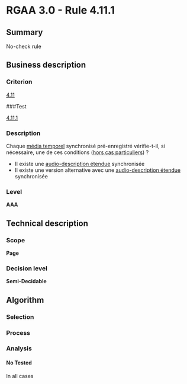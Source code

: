 # RGAA 3.0 -  Rule 4.11.1

## Summary

No-check rule

## Business description

### Criterion

[4.11](http://references.modernisation.gouv.fr/referentiel-technique-0#crit-4-11)

###Test

[4.11.1](http://references.modernisation.gouv.fr/referentiel-technique-0#test-4-11-1)

### Description

Chaque <a href="http://references.modernisation.gouv.fr/referentiel-technique-0#mMediaTemp">m&eacute;dia temporel</a> synchronis&eacute; pr&eacute;-enregistr&eacute; v&eacute;rifie-t-il, si n&eacute;cessaire, une de ces conditions (<a href="http://references.modernisation.gouv.fr/referentiel-technique-0#cpCrit4-" title="Cas particuliers pour le crit&egrave;re 4.11">hors cas particuliers</a>) ? 
 
 *  Il existe une <a href="http://references.modernisation.gouv.fr/referentiel-technique-0#mAudioDescE">audio-description &eacute;tendue</a> synchronis&eacute;e 
 *  Il existe une version alternative avec une <a href="http://references.modernisation.gouv.fr/referentiel-technique-0#mAudioDescE">audio-description &eacute;tendue</a> synchronis&eacute;e 


### Level

**AAA**

## Technical description

### Scope

**Page**

### Decision level

**Semi-Decidable**

## Algorithm

### Selection

### Process

### Analysis

#### No Tested 

In all cases
